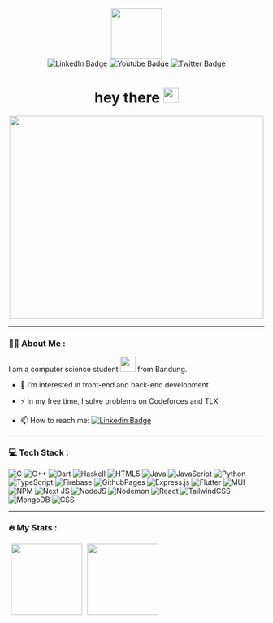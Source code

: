<div id="header" align="center">
  <img src="https://media.giphy.com/media/v1.Y2lkPTc5MGI3NjExaGxnaTByZjhtNzAycnplZm80MHlrbDEyY3dpdmQ1eTJpOTNpM2dtaCZlcD12MV9pbnRlcm5hbF9naWZfYnlfaWQmY3Q9cw/EdB2g3VFDoKs57oe1w/giphy.gif" width="100"/> <br />
  <div id="badges">
    <a href="https://www.linkedin.com/in/adril-putra-merin-m-b11284249/">
      <img src="https://img.shields.io/badge/LinkedIn-blue?style=for-the-badge&logo=linkedin&logoColor=white" alt="LinkedIn Badge"/>
    </a>
    <a href="https://www.linkedin.com/in/adril-putra-merin-m-b11284249/">
      <img src="https://img.shields.io/badge/YouTube-red?style=for-the-badge&logo=youtube&logoColor=white" alt="Youtube Badge"/>
    </a>
    <a href="https://www.linkedin.com/in/adril-putra-merin-m-b11284249/">
      <img src="https://img.shields.io/badge/Twitter-blue?style=for-the-badge&logo=twitter&logoColor=white" alt="Twitter Badge"/>
    </a>
  </div>
  <h1>
    hey there
    <img src="https://media.giphy.com/media/hvRJCLFzcasrR4ia7z/giphy.gif" width="30px"/>
  </h1>
</div>

<div align="center">
  <img src="https://media.giphy.com/media/v1.Y2lkPTc5MGI3NjExd2QwY3dteXJ6ZXI4aXF1Z2V2N2c0eXh1aGp6MHRiNGR3ZG1rNGZzMyZlcD12MV9pbnRlcm5hbF9naWZfYnlfaWQmY3Q9Zw/QDjpIL6oNCVZ4qzGs7/giphy.gif" width="500" height="400"/>
</div>

---
### :woman_technologist: About Me :
I am a computer science student <img src="https://media.giphy.com/media/WUlplcMpOCEmTGBtBW/giphy.gif" width="30"> from Bandung.
- :telescope: I’m interested in front-end and back-end development

- :zap: In my free time, I solve problems on Codeforces and TLX

- :mailbox: How to reach me: [![Linkedin Badge](https://img.shields.io/badge/-profile-blue?style=flat&logo=Linkedin&logoColor=white)]([your-linkedin-url](https://www.linkedin.com/in/adril-putra-merin-m-b11284249/))

---
### :computer: Tech Stack :
![C](https://img.shields.io/badge/c-%2300599C.svg?style=for-the-badge&logo=c&logoColor=white) ![C++](https://img.shields.io/badge/c++-%2300599C.svg?style=for-the-badge&logo=c%2B%2B&logoColor=white) ![Dart](https://img.shields.io/badge/dart-%230175C2.svg?style=for-the-badge&logo=dart&logoColor=white) ![Haskell](https://img.shields.io/badge/Haskell-5e5086?style=for-the-badge&logo=haskell&logoColor=white) ![HTML5](https://img.shields.io/badge/html5-%23E34F26.svg?style=for-the-badge&logo=html5&logoColor=white) ![Java](https://img.shields.io/badge/java-%23ED8B00.svg?style=for-the-badge&logo=openjdk&logoColor=white) ![JavaScript](https://img.shields.io/badge/javascript-%23323330.svg?style=for-the-badge&logo=javascript&logoColor=%23F7DF1E) ![Python](https://img.shields.io/badge/python-3670A0?style=for-the-badge&logo=python&logoColor=ffdd54) ![TypeScript](https://img.shields.io/badge/typescript-%23007ACC.svg?style=for-the-badge&logo=typescript&logoColor=white) ![Firebase](https://img.shields.io/badge/firebase-%23039BE5.svg?style=for-the-badge&logo=firebase) ![GithubPages](https://img.shields.io/badge/github%20pages-121013?style=for-the-badge&logo=github&logoColor=white) ![Express.js](https://img.shields.io/badge/express.js-%23404d59.svg?style=for-the-badge&logo=express&logoColor=%2361DAFB) ![Flutter](https://img.shields.io/badge/Flutter-%2302569B.svg?style=for-the-badge&logo=Flutter&logoColor=white) ![MUI](https://img.shields.io/badge/MUI-%230081CB.svg?style=for-the-badge&logo=mui&logoColor=white) ![NPM](https://img.shields.io/badge/NPM-%23CB3837.svg?style=for-the-badge&logo=npm&logoColor=white) ![Next JS](https://img.shields.io/badge/Next-black?style=for-the-badge&logo=next.js&logoColor=white) ![NodeJS](https://img.shields.io/badge/node.js-6DA55F?style=for-the-badge&logo=node.js&logoColor=white) ![Nodemon](https://img.shields.io/badge/NODEMON-%23323330.svg?style=for-the-badge&logo=nodemon&logoColor=%BBDEAD) ![React](https://img.shields.io/badge/react-%2320232a.svg?style=for-the-badge&logo=react&logoColor=%2361DAFB) ![TailwindCSS](https://img.shields.io/badge/tailwindcss-%2338B2AC.svg?style=for-the-badge&logo=tailwind-css&logoColor=white) ![MongoDB](https://img.shields.io/badge/MongoDB-%234ea94b.svg?style=for-the-badge&logo=mongodb&logoColor=white) ![CSS](https://img.shields.io/badge/CSS-239120?&style=for-the-badge&logo=css3&logoColor=white) 

---
### :fire: My Stats :
  <div align="center" style="display: flex; flex-direction: column; gap: 1rem;">
    <div style="display: flex; flex-direction: row;">
        <img height="140px" style="padding: 5px;"
          src="https://github-readme-stats-sigma-five.vercel.app/api?username=ninoaddict&show_icons=true&theme=dark&include_all_commits=true&count_private=true" />
        <img height="140px" style="padding: 5px;"
          src="https://github-readme-stats-sigma-five.vercel.app/api/top-langs/?username=ninoaddict&theme=dark&hide_border=false&include_all_commits=true&count_private=true&layout=compact" />
      </div>
    </table>
  </div>
<!--
**ninoaddict/ninoaddict** is a ✨ _special_ ✨ repository because its `README.md` (this file) appears on your GitHub profile.

Here are some ideas to get you started:

- 🔭 I’m currently working on ...
- 🌱 I’m currently learning ...
- 👯 I’m looking to collaborate on ...
- 🤔 I’m looking for help with ...
- 💬 Ask me about ...
- 📫 How to reach me: ...
- 😄 Pronouns: ...
- ⚡ Fun fact: ...
-->
